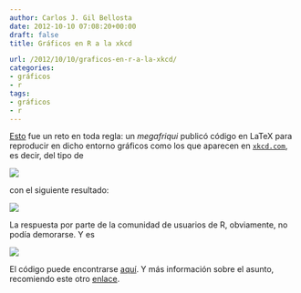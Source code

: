 ```yaml
---
author: Carlos J. Gil Bellosta
date: 2012-10-10 07:08:20+00:00
draft: false
title: Gráficos en R a la xkcd

url: /2012/10/10/graficos-en-r-a-la-xkcd/
categories:
- gráficos
- r
tags:
- gráficos
- r
---
```


[Esto](http://tex.stackexchange.com/questions/74878/create-xkcd-style-diagram-in-tex) fue un reto en toda regla: un _megafriqui_ publicó código en LaTeX para reproducir en dicho entorno gráficos como los que aparecen en [`xkcd.com`](http://xkcd.com/), es decir, del tipo de

[![](/wp-uploads/2012/10/grafico_xkcd.png)
](/wp-uploads/2012/10/grafico_xkcd.png)

con el siguiente resultado:

[![](/wp-uploads/2012/10/grafico_xkcd_latex.png)
](/wp-uploads/2012/10/grafico_xkcd_latex.png)

La respuesta por parte de la comunidad de usuarios de R, obviamente, no podía demorarse. Y es


[![](/wp-uploads/2012/10/grafico_xkcd_r.jpg)
](/wp-uploads/2012/10/grafico_xkcd_r.jpg)



El código puede encontrarse [aquí](http://drunks-and-lampposts.com/2012/10/02/clegg-vs-pleb-an-xkcd-esque-chart/). Y más información sobre el asunto, recomiendo este otro [enlace](http://stackoverflow.com/questions/12675147/xkcd-style-graphs-in-r).
